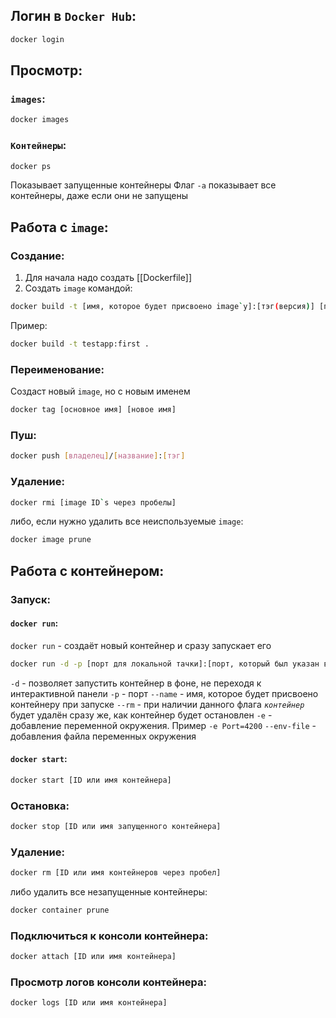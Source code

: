 ## Логин в `Docker Hub`:
```bash
docker login
```

## Просмотр:
### `images`:
```bash
docker images
```

### `Контейнеры`:
```bash
docker ps
```
Показывает запущенные контейнеры
Флаг `-a` показывает все контейнеры, даже если они не запущены

## Работа с `image`:
### Создание:
1. Для начала надо создать [[Dockerfile]]
2.  Создать `image` командой:
```bash
docker build -t [имя, которое будет присвоено image`у]:[тэг(версия)] [папка, которую нужно сбилдить]
```

Пример:
```bash
docker build -t testapp:first .
```

### Переименование:
Создаст новый `image`, но с новым именем
```bash
docker tag [основное имя] [новое имя]
```

### Пуш:
```bash
docker push [владелец]/[название]:[тэг]
```

### Удаление:
```bash
docker rmi [image ID`s через пробелы]
```
либо, если нужно удалить все неиспользуемые `image`:
```bash
docker image prune
```

## Работа с контейнером:
### Запуск:
#### `docker run`:
`docker run` - создаёт новый контейнер и сразу запускает его
```bash
docker run -d -p [порт для локальной тачки]:[порт, который был указан в EXPOSE в dockerfile] --name [имя, кторое будет присвоено] [image ID]
```

`-d` - позволяет запустить контейнер в фоне, не переходя к интерактивной панели
`-p` - порт
`--name` - имя, которое будет присвоено контейнеру при запуске
`--rm` - при наличии данного флага *`контейнер`* будет удалён сразу же, как контейнер будет остановлен
`-e` - добавление переменной окружения. Пример `-e Port=4200`
`--env-file` - добавления файла переменных окружения


#### `docker start`:
```bash
docker start [ID или имя контейнера]
```

### Остановка:
```bash
docker stop [ID или имя запущенного контейнера]
```

### Удаление:
```bash
docker rm [ID или имя контейнеров через пробел]
```
либо удалить все незапущенные контейнеры:
```bash
docker container prune
```

### Подключиться к консоли контейнера:
```bash
docker attach [ID или имя контейнера]
```

### Просмотр логов консоли контейнера:
```bash
docker logs [ID или имя контейнера]
```
